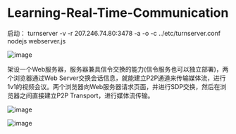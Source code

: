 # Learning-Real-Time-Communication
启动：
turnserver -v -r 207.246.74.80:3478 -a -o -c ../etc/turnserver.conf
nodejs webserver.js

![image](https://user-images.githubusercontent.com/53896111/122022772-8103e900-cdf9-11eb-80e1-719c899eaf3e.png)

架设一个Web服务器，服务器兼具信令交换的能力(信令服务也可以独立部署)，两个浏览器通过Web Server交换会话信息，就能建立P2P通道来传输媒体流，进行1v1的视频会议。两个浏览器向Web服务器请求页面，并进行SDP交换，然后在浏览器之间直接建立P2P Transport，进行媒体流传输。

![image](https://user-images.githubusercontent.com/53896111/122023104-cc1dfc00-cdf9-11eb-82a0-3ec3061a4a60.png)

![image](https://user-images.githubusercontent.com/53896111/122023123-d213dd00-cdf9-11eb-97f7-290545dea470.png)

